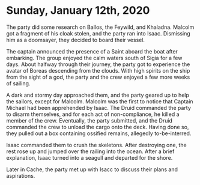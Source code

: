 # Sunday, January 12th, 2020

The party did some research on Ballos, the Feywild, and Khaladna.
Malcolm got a fragment of his cloak stolen, and the party ran into Isaac.
Dismissing him as a doomsayer, they decided to board their vessel.

The captain announced the presence of a Saint aboard the boat after embarking.
The group enjoyed the calm waters south of Sigia for a few days.
About halfway through their journey, the party got to experience the avatar of Boreas descending from the clouds.
With high spirits on the ship from the sight of a god, the party and the crew enjoyed a few more weeks of sailing.

A dark and stormy day approached them, and the party geared up to help the sailors, except for Malcolm.
Malcolm was the first to notice that Captain Michael had been apprehended by Isaac.
The Druid commanded the party to disarm themselves, and for each act of non-compliance, he killed a member of the crew.
Eventually, the party submitted, and the Druid commanded the crew to unload the cargo onto the deck.
Having done so, they pulled out a box containing ossified remains, allegedly to-be-interred.

Isaac commanded them to crush the skeletons. After destroying one, the rest rose up and jumped over the railing into the ocean.
After a brief explanation, Isaac turned into a seagull and departed for the shore.

Later in Cache, the party met up with Isacc to discuss their plans and aspirations.

